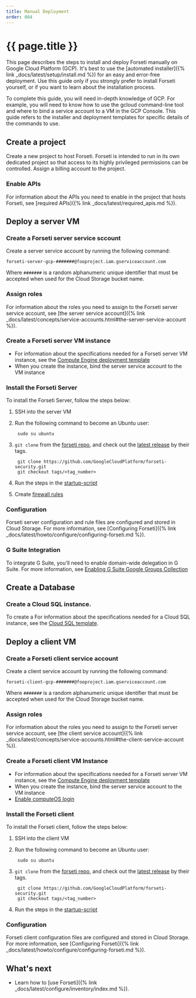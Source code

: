 ```yaml
---
title: Manual Deployment
order: 004
---
```


# {{ page.title }}

This page describes the steps to install and deploy Forseti manually on 
Google Cloud Platform (GCP). It's best to use the
[automated installer]({% link _docs/latest/setup/install.md %})
for an easy and error-free deployment. Use this guide only if you strongly
prefer to install Forseti yourself, or if you want to learn about the
installation process.

To complete this guide, you will need in-depth knowledge of GCP. For example,
you will need to know how to use the gcloud command-line tool and where to bind
a service account to a VM in the GCP Console. This guide refers to the installer
and deployment templates for specific details of the commands to use.

## Create a project

Create a new project to host Forseti.  Forseti is intended to run in its own
dedicated project so that access to its highly privileged permissions can be
controlled.  Assign a billing account to the project.

### Enable APIs

For information about the APIs you need to enable in the project that hosts
Forseti, see [required APIs]({% link _docs/latest/required_apis.md %}).

## Deploy a server VM

### Create a Forseti server service sccount

Create a server service account by running the following command:

```
forseti-server-gcp-#######@fooproject.iam.gserviceaccount.com
```

Where `#######` is a random alphanumeric unique identifier that must be
accepted when used for the Cloud Storage bucket name.

### Assign roles

For information about the roles you need to assign to the Forseti server
service account, see 
[the server service account]({% link _docs/latest/concepts/service-accounts.html#the-server-service-account %}).

### Create a Forseti server VM instance

* For information about the specifications needed for a Forseti server
  VM instance, see the [Compute Engine deployment template](https://github.com/GoogleCloudPlatform/forseti-security/blob/stable/deployment-templates/compute-engine/server/forseti-instance-server.py)
* When you create the instance, bind the server service account to the VM instance

### Install the Forseti Server

To install the Forseti Server, follow the steps below:

1. SSH into the server VM
1. Run the following command to become an Ubuntu user:

        sudo su ubuntu
        
1. `git clone` from the [forseti repo](https://github.com/GoogleCloudPlatform/forseti-security), and check out the [latest release](https://github.com/GoogleCloudPlatform/forseti-security/releases) by their tags.
        
        git clone https://github.com/GoogleCloudPlatform/forseti-security.git
        git checkout tags/<tag_number>
        
1. Run the steps in the [startup-script](https://github.com/GoogleCloudPlatform/forseti-security/blob/stable/deployment-templates/compute-engine/server/forseti-instance-server.py)
1. Create [firewall rules](https://github.com/GoogleCloudPlatform/forseti-security/blob/stable/install/gcp/installer/forseti_server_installer.py)

### Configuration

Forseti server configuration and rule files are configured and stored in
Cloud Storage. For more information, see
[Configuring Forseti]({% link _docs/latest/howto/configure/configuring-forseti.md %}).

### G Suite Integration

To integrate G Suite, you'll need to enable domain-wide delegation in G Suite.
For more information, see [Enabling G Suite Google Groups Collection](https://forsetisecurity.org/docs/howto/configure/gsuite-group-collection.html)

## Create a Database

### Create a Cloud SQL instance.

To create a For information about the specifications needed for a Cloud
SQL instance, see the [Cloud SQL template](https://github.com/GoogleCloudPlatform/forseti-security/blob/stable/deployment-templates/cloudsql/cloudsql-instance.py).

## Deploy a client VM

### Create a Forseti client service account

Create a client service account by running the following command:

```
forseti-client-gcp-#######@fooproject.iam.gserviceaccount.com
```

Where `#######` is a random alphanumeric unique identifier that must be
accepted when used for the Cloud Storage bucket name.

### Assign roles

For information about the roles you need to assign to the Forseti server
service account, see
[the client service account]({% link _docs/latest/concepts/service-accounts.html#the-client-service-account %}).

### Create a Forseti client VM Instance

* For information about the specifications needed for a Forseti server
  VM instance, see the [Compute Engine deployment template](https://github.com/GoogleCloudPlatform/forseti-security/blob/stable/deployment-templates/compute-engine/server/forseti-instance-server.py)
* When you create the instance, bind the server service account to the VM instance
* [Enable computeOS login](https://github.com/GoogleCloudPlatform/forseti-security/blob/stable/install/gcp/installer/util/gcloud.py)

### Install the Forseti client

To install the Forseti client, follow the steps below:

1. SSH into the client VM
1. Run the following command to become an Ubuntu user:

        sudo su ubuntu
        
1. `git clone` from the [forseti repo](https://github.com/GoogleCloudPlatform/forseti-security), and check out the [latest release](https://github.com/GoogleCloudPlatform/forseti-security/releases) by their tags.

        git clone https://github.com/GoogleCloudPlatform/forseti-security.git
        git checkout tags/<tag_number>
        
1. Run the steps in the [startup-script](https://github.com/GoogleCloudPlatform/forseti-security/blob/stable/deployment-templates/compute-engine/server/forseti-instance-server.py)

### Configuration

Forseti client configuration files are configured and stored in
Cloud Storage. For more information, see
[Configuring Forseti]({% link _docs/latest/howto/configure/configuring-forseti.md %}).

## What's next

  - Learn how to [use Forseti]({% link _docs/latest/configure/inventory/index.md %}).

